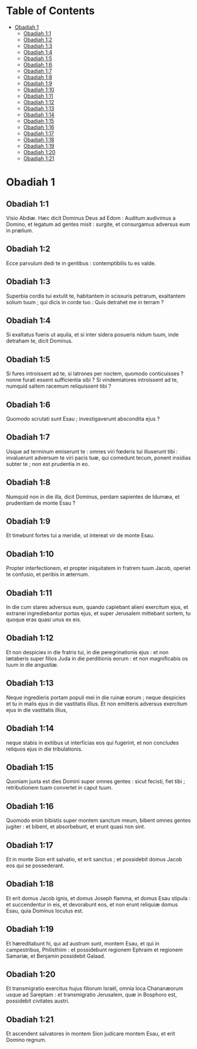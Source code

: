 
# Table of Contents

-   [Obadiah 1](#orga5a7b2c)
    -   [Obadiah 1:1](#org37bcf23)
    -   [Obadiah 1:2](#org76ff6c9)
    -   [Obadiah 1:3](#org3d0ad82)
    -   [Obadiah 1:4](#org4226975)
    -   [Obadiah 1:5](#org4d6adfc)
    -   [Obadiah 1:6](#org66ead46)
    -   [Obadiah 1:7](#orga2fe540)
    -   [Obadiah 1:8](#org4904576)
    -   [Obadiah 1:9](#orgb6f1267)
    -   [Obadiah 1:10](#org63ff0e3)
    -   [Obadiah 1:11](#org6b8f889)
    -   [Obadiah 1:12](#orga51ac37)
    -   [Obadiah 1:13](#org48241bc)
    -   [Obadiah 1:14](#orgba5d734)
    -   [Obadiah 1:15](#org7408597)
    -   [Obadiah 1:16](#org81541a5)
    -   [Obadiah 1:17](#org5b83190)
    -   [Obadiah 1:18](#orgcce62b5)
    -   [Obadiah 1:19](#org917717b)
    -   [Obadiah 1:20](#org341b995)
    -   [Obadiah 1:21](#org25c8c47)



<a id="orga5a7b2c"></a>

# Obadiah 1


<a id="org37bcf23"></a>

## Obadiah 1:1

Visio Abdiæ.   Hæc dicit Dominus Deus ad Edom :  Auditum audivimus a Domino,  et legatum ad gentes misit :  surgite, et consurgamus adversus eum in prælium. 


<a id="org76ff6c9"></a>

## Obadiah 1:2

Ecce parvulum dedi te in gentibus :  contemptibilis tu es valde. 


<a id="org3d0ad82"></a>

## Obadiah 1:3

Superbia cordis tui extulit te,  habitantem in scissuris petrarum,  exaltantem solium tuum ;  qui dicis in corde tuo :  Quis detrahet me in terram ? 


<a id="org4226975"></a>

## Obadiah 1:4

Si exaltatus fueris ut aquila,  et si inter sidera posueris nidum tuum,  inde detraham te, dicit Dominus. 


<a id="org4d6adfc"></a>

## Obadiah 1:5

Si fures introissent ad te,  si latrones per noctem,  quomodo conticuisses ?  nonne furati essent sufficientia sibi ?  Si vindemiatores introissent ad te,  numquid saltem racemum reliquissent tibi ? 


<a id="org66ead46"></a>

## Obadiah 1:6

Quomodo scrutati sunt Esau ;  investigaverunt abscondita ejus ? 


<a id="orga2fe540"></a>

## Obadiah 1:7

Usque ad terminum emiserunt te :  omnes viri fœderis tui illuserunt tibi :  invaluerunt adversum te viri pacis tuæ,  qui comedunt tecum, ponent insidias subter te ;  non est prudentia in eo. 


<a id="org4904576"></a>

## Obadiah 1:8

Numquid non in die illa, dicit Dominus,  perdam sapientes de Idumæa,  et prudentiam de monte Esau ? 


<a id="orgb6f1267"></a>

## Obadiah 1:9

Et timebunt fortes tui a meridie,  ut intereat vir de monte Esau. 


<a id="org63ff0e3"></a>

## Obadiah 1:10

Propter interfectionem,  et propter iniquitatem in fratrem tuum Jacob,  operiet te confusio, et peribis in æternum. 


<a id="org6b8f889"></a>

## Obadiah 1:11

In die cum stares adversus eum,  quando capiebant alieni exercitum ejus,  et extranei ingrediebantur portas ejus,  et super Jerusalem mittebant sortem,  tu quoque eras quasi unus ex eis. 


<a id="orga51ac37"></a>

## Obadiah 1:12

Et non despicies in die fratris tui,  in die peregrinationis ejus :  et non lætaberis super filios Juda  in die perditionis eorum :  et non magnificabis os tuum  in die angustiæ. 


<a id="org48241bc"></a>

## Obadiah 1:13

Neque ingredieris portam populi mei  in die ruinæ eorum ;  neque despicies et tu in malis ejus  in die vastitatis illius.  Et non emitteris adversus exercitum ejus  in die vastitatis illius, 


<a id="orgba5d734"></a>

## Obadiah 1:14

neque stabis in exitibus  ut interficias eos qui fugerint,  et non concludes reliquos ejus  in die tribulationis. 


<a id="org7408597"></a>

## Obadiah 1:15

Quoniam juxta est dies Domini super omnes gentes :  sicut fecisti, fiet tibi ;  retributionem tuam convertet in caput tuum. 


<a id="org81541a5"></a>

## Obadiah 1:16

Quomodo enim bibistis super montem sanctum meum,  bibent omnes gentes jugiter :  et bibent, et absorbebunt,  et erunt quasi non sint.  


<a id="org5b83190"></a>

## Obadiah 1:17

Et in monte Sion erit salvatio, et erit sanctus ;   et possidebit domus Jacob eos qui se possederant. 


<a id="orgcce62b5"></a>

## Obadiah 1:18

Et erit domus Jacob ignis,  et domus Joseph flamma,  et domus Esau stipula :  et succendentur in eis, et devorabunt eos,  et non erunt reliquiæ domus Esau,  quia Dominus locutus est. 


<a id="org917717b"></a>

## Obadiah 1:19

Et hæreditabunt hi, qui ad austrum sunt, montem Esau,  et qui in campestribus, Philisthiim :  et possidebunt regionem Ephraim et regionem Samariæ,  et Benjamin possidebit Galaad. 


<a id="org341b995"></a>

## Obadiah 1:20

Et transmigratio exercitus hujus filiorum Israël,  omnia loca Chananæorum usque ad Sareptam :  et transmigratio Jerusalem, quæ in Bosphoro est,  possidebit civitates austri. 


<a id="org25c8c47"></a>

## Obadiah 1:21

Et ascendent salvatores in montem Sion judicare montem Esau,  et erit Domino regnum.    

